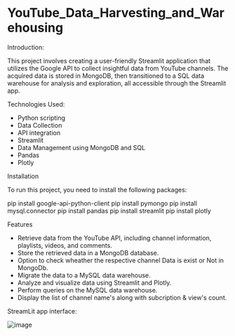 # YouTube_Data_Harvesting_and_Warehousing
Introduction:

This project involves creating a user-friendly Streamlit application that utilizes the Google API to collect insightful data from YouTube channels. The acquired data is stored in MongoDB, then transitioned to a SQL data warehouse for analysis and exploration, all accessible through the Streamlit app.

Technologies Used:

* Python scripting
* Data Collection
* API integration
* Streamlit
* Data Management using MongoDB and SQL
* Pandas
* Plotly

Installation

To run this project, you need to install the following packages:

pip install google-api-python-client
pip install pymongo
pip install mysql.connector
pip install pandas
pip install streamlit
pip install plotly

Features

* Retrieve data from the YouTube API, including channel information, playlists, videos, and comments.
* Store the retrieved data in a MongoDB database.
* Option to check wheather the respective channel Data is exist or Not in MongoDb.
* Migrate the data to a MySQL data warehouse.
* Analyze and visualize data using Streamlit and Plotly.
* Perform queries on the MySQL data warehouse.
* Display the list of channel name's along with subcription & view's count.

  
StreamLit app interface:

![image](https://github.com/lingesh20/YouTube_Data_Harvesting_and_Warehousing/assets/63338272/475202a7-7ddf-4fb2-9493-a5464af66399)
